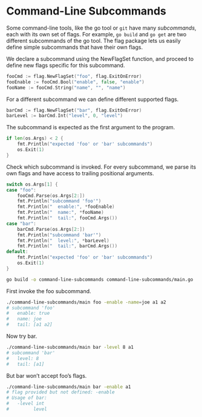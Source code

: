 # Command-Line Subcommands

Some command-line tools, like the go tool or `git` have many _subcommands_, each with its own set of flags. For example, `go build` and `go get` are two different subcommands of the go tool. The flag package lets us easily define simple subcommands that have their own flags.

We declare a subcommand using the NewFlagSet function, and proceed to define new flags specific for this subcommand.

```go
fooCmd := flag.NewFlagSet("foo", flag.ExitOnError)
fooEnable := fooCmd.Bool("enable", false, "enable")
fooName := fooCmd.String("name", "", "name")
```

For a different subcommand we can define different supported flags.

```go
barCmd := flag.NewFlagSet("bar", flag.ExitOnError)
barLevel := barCmd.Int("level", 0, "level")
```

The subcommand is expected as the first argument to the program.

```go
if len(os.Args) < 2 {
    fmt.Println("expected 'foo' or 'bar' subcommands")
    os.Exit(1)
}
```

Check which subcommand is invoked. For every subcommand, we parse its own flags and have access to trailing positional arguments.

```go
switch os.Args[1] {
case "foo":
    fooCmd.Parse(os.Args[2:])
    fmt.Println("subcommand 'foo'")
    fmt.Println("  enable:", *fooEnable)
    fmt.Println("  name:", *fooName)
    fmt.Println("  tail:", fooCmd.Args())
case "bar":
    barCmd.Parse(os.Args[2:])
    fmt.Println("subcommand 'bar'")
    fmt.Println("  level:", *barLevel)
    fmt.Println("  tail:", barCmd.Args())
default:
    fmt.Println("expected 'foo' or 'bar' subcommands")
    os.Exit(1)
}
```

```sh
go build -o command-line-subcommands command-line-subcommands/main.go
```

First invoke the foo subcommand.

```sh
./command-line-subcommands/main foo -enable -name=joe a1 a2
# subcommand 'foo'
#   enable: true
#   name: joe
#   tail: [a1 a2]
```

Now try bar.

```sh
./command-line-subcommands/main bar -level 8 a1
# subcommand 'bar'
#   level: 8
#   tail: [a1]
```

But bar won’t accept foo’s flags.

```sh
./command-line-subcommands/main bar -enable a1
# flag provided but not defined: -enable
# Usage of bar:
#   -level int
#         level
```

